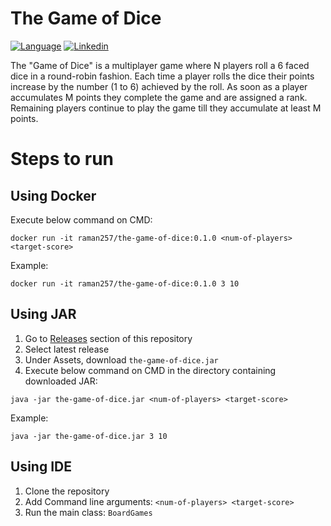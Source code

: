 # The Game of Dice

[![Language](https://img.shields.io/badge/Made_with-Java-orange.svg?style=flat-square&logo=java)](#)
[![Linkedin](https://img.shields.io/badge/Contact-@257ramanrb-blue.svg?style=flat-square&logo=linkedin)](https://www.linkedin.com/in/257ramanrb/)

The "Game of Dice" is a multiplayer game where N players roll a 6 faced dice in a round-robin fashion. Each time a player rolls the dice their points increase by the number (1 to 6) achieved by the roll. As soon as a player accumulates M points they complete the game and are assigned a rank. Remaining players continue to play the game till they accumulate at least M points.

# Steps to run

## Using Docker

Execute below command on CMD:

``` 
docker run -it raman257/the-game-of-dice:0.1.0 <num-of-players> <target-score> 
```

Example:
``` 
docker run -it raman257/the-game-of-dice:0.1.0 3 10 
```

## Using JAR
 1. Go to [Releases](https://github.com/257ramanrb/the-game-of-dice/releases) section of this repository 
 2. Select latest release
 3. Under Assets, download `the-game-of-dice.jar`
 4. Execute below command on CMD in the directory containing downloaded JAR:
 
 ``` 
 java -jar the-game-of-dice.jar <num-of-players> <target-score> 
 ``` 
 
 Example: 
 ``` 
 java -jar the-game-of-dice.jar 3 10 
 ``` 
 
 ## Using IDE
 1. Clone the repository
 2. Add Command line arguments: `<num-of-players> <target-score> `
 3. Run the main class: `BoardGames`
